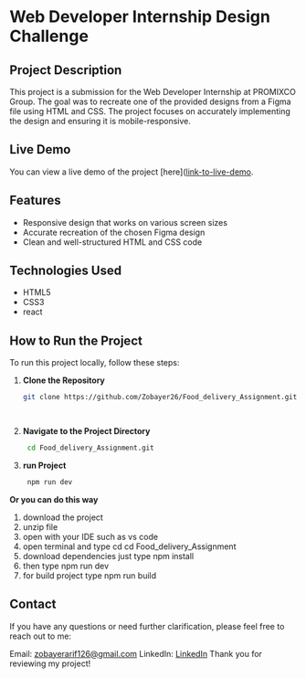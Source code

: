 # Web Developer Internship Design Challenge

## Project Description

This project is a submission for the Web Developer Internship at PROMIXCO Group. The goal was to recreate one of the provided designs from a Figma file using HTML and CSS. The project focuses on accurately implementing the design and ensuring it is mobile-responsive.

## Live Demo

You can view a live demo of the project [here]([link-to-live-demo](https://food-delivery-lilac.vercel.app/).

## Features

- Responsive design that works on various screen sizes
- Accurate recreation of the chosen Figma design
- Clean and well-structured HTML and CSS code

## Technologies Used

- HTML5
- CSS3
- react

## How to Run the Project

To run this project locally, follow these steps:

1. **Clone the Repository**

   ```bash
   git clone https://github.com/Zobayer26/Food_delivery_Assignment.git

  
2. **Navigate to the Project Directory**

   ```bash
    cd Food_delivery_Assignment.git
   
3. **run Project**

   ```bash
    npm run dev


 **Or you can do this way**
  1. download the project
  2. unzip file
  3. open with your IDE such as vs code
  4. open terminal and type cd  cd Food_delivery_Assignment
  5. download dependencies just type npm install
  6. then type npm run dev
  7. for build project type npm run build

## Contact
If you have any questions or need further clarification, please feel free to reach out to me:

Email: zobayerarif126@gmail.com
LinkedIn: [LinkedIn](https://www.linkedin.com/in/md-zobayer-hossain-899921220/)
Thank you for reviewing my project!
